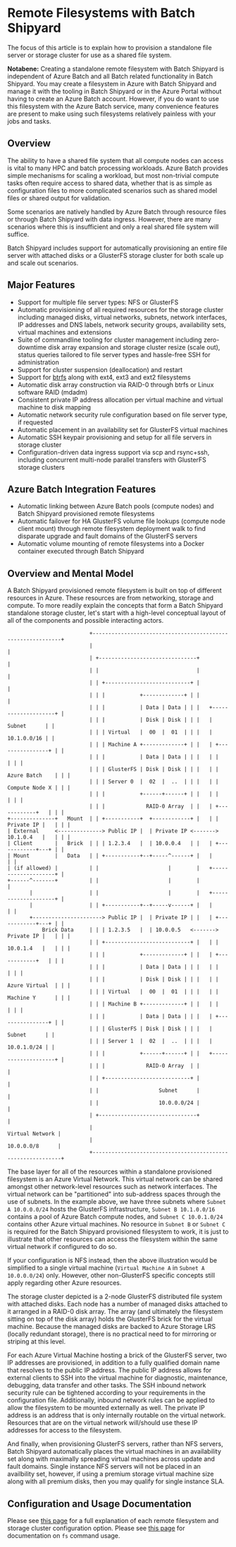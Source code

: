 # Remote Filesystems with Batch Shipyard
The focus of this article is to explain how to provision a standalone
file server or storage cluster for use as a shared file system.

**Notabene:** Creating a standalone remote filesystem with Batch Shipyard is
independent of Azure Batch and all Batch related functionality in Batch
Shipyard. You may create a filesystem in Azure with Batch Shipyard and
manage it with the tooling in Batch Shipyard or in the Azure Portal without
having to create an Azure Batch account. However, if you do want to use
this filesystem with the Azure Batch service, many convenience features
are present to make using such filesystems relatively painless with your
jobs and tasks.

## Overview
The ability to have a shared file system that all compute nodes can access
is vital to many HPC and batch processing workloads. Azure Batch provides
simple mechanisms for scaling a workload, but most non-trivial compute
tasks often require access to shared data, whether that is as simple as
configuration files to more complicated scenarios such as shared model files
or shared output for validation.

Some scenarios are natively handled by Azure Batch through resource files
or through Batch Shipyard with data ingress. However, there are many
scenarios where this is insufficient and only a real shared file system will
suffice.

Batch Shipyard includes support for automatically provisioning an entire
file server with attached disks or a GlusterFS storage cluster for both
scale up and scale out scenarios.

## Major Features
* Support for multiple file server types: NFS or GlusterFS
* Automatic provisioning of all required resources for the storage cluster
including managed disks, virtual networks, subnets, network interfaces, IP
addresses and DNS labels, network security groups, availability sets, virtual
machines and extensions
* Suite of commandline tooling for cluster management including
zero-downtime disk array expansion and storage cluster resize (scale out),
status queries tailored to file server types and hassle-free SSH for
administration
* Support for cluster suspension (deallocation) and restart
* Support for [btrfs](https://en.wikipedia.org/wiki/Btrfs) along with
ext4, ext3 and ext2 filesystems
* Automatic disk array construction via RAID-0 through btrfs or Linux
software RAID (mdadm)
* Consistent private IP address allocation per virtual machine and virtual
machine to disk mapping
* Automatic network security rule configuration based on file server type,
if requested
* Automatic placement in an availability set for GlusterFS virtual machines
* Automatic SSH keypair provisioning and setup for all file servers in
storage cluster
* Configuration-driven data ingress support via scp and rsync+ssh, including
concurrent multi-node parallel transfers with GlusterFS storage clusters

## Azure Batch Integration Features
* Automatic linking between Azure Batch pools (compute nodes) and Batch
Shipyard provisioned remote filesystems
* Automatic failover for HA GlusterFS volume file lookups (compute node client
mount) through remote filesystem deployment walk to find disparate upgrade and
fault domains of the GlusterFS servers
* Automatic volume mounting of remote filesystems into a Docker container
executed through Batch Shipyard

## Overview and Mental Model
A Batch Shipyard provisioned remote filesystem is built on top of different
resources in Azure. These resources are from networking, storage and
compute. To more readily explain the concepts that form a Batch Shipyard
standalone storage cluster, let's start with a high-level conceptual
layout of all of the components and possible interacting actors.

```
                          +------------------------------------------------------------+
                          |                                                            |
                          | +-------------------------------+                          |
                          | |                               |                          |
                          | | +---------------------------+ |                          |
                          | | |           +-------------+ | |                          |
                          | | |           | Data | Data | | |   +--------------------+ |
                          | | |           | Disk | Disk | | |   |        Subnet      | |
                          | | | Virtual   |  00  |  01  | | |   |        10.1.0.0/16 | |
                          | | | Machine A +-------------+ | |   | +----------------+ | |
                          | | |           | Data | Data | | |   | |                | | |
                          | | | GlusterFS | Disk | Disk | | |   | | Azure Batch    | | |
                          | | | Server 0  |  02  |  ..  | | |   | | Compute Node X | | |
                          | | |           +------+------+ | |   | |                | | |
                          | | |             RAID-0 Array  | |   | +------------+   | | |
+--------------+   Mount  | | +-----------+  +------------+ |   | | Private IP |   | | |
| External     <--------------> Public IP |  | Private IP <-------> 10.1.0.4   |   | | |
| Client       |   Brick  | | | 1.2.3.4   |  | 10.0.0.4   | |   | +------------+---+ | |
| Mount        |   Data   | | +-----------+--+-----^------+ |   |                    | |
| (if allowed) |          | |                      |        |   +--------------------+ |
+------^-------+          | |                      |        |                          |
       |                  | |                      |        |   +--------------------+ |
       |                  | | +-----------+--+-----v------+ |   |                    | |
       +----------------------> Public IP |  | Private IP | |   | +------------+---+ | |
           Brick Data     | | | 1.2.3.5   |  | 10.0.0.5   <-------> Private IP |   | | |
                          | | +---------------------------+ |   | | 10.0.1.4   |   | | |
                          | | |           +-------------+ | |   | +------------+   | | |
                          | | |           | Data | Data | | |   | |                | | |
                          | | |           | Disk | Disk | | |   | | Azure Virtual  | | |
                          | | | Virtual   |  00  |  01  | | |   | | Machine Y      | | |
                          | | | Machine B +-------------+ | |   | |                | | |
                          | | |           | Data | Data | | |   | +----------------+ | |
                          | | | GlusterFS | Disk | Disk | | |   |        Subnet      | |
                          | | | Server 1  |  02  |  ..  | | |   |        10.0.1.0/24 | |
                          | | |           +------+------+ | |   +--------------------+ |
                          | | |             RAID-0 Array  | |                          |
                          | | +---------------------------+ |                          |
                          | |                   Subnet      |                          |
                          | |                   10.0.0.0/24 |                          |
                          | +-------------------------------+                          |
                          |                                            Virtual Network |
                          |                                            10.0.0.0/8      |
                          +------------------------------------------------------------+
```

The base layer for all of the resources within a standalone provisioned
filesystem is an Azure Virtual Network. This virtual network can be shared
amongst other network-level resources such as network interfaces. The virtual
network can be "partitioned" into sub-address spaces through the use of
subnets. In the example above, we have three subnets where
`Subnet A 10.0.0.0/24` hosts the GlusterFS infrastructure,
`Subnet B 10.1.0.0/16` contains a pool of Azure Batch compute nodes, and
`Subnet C 10.0.1.0/24` contains other Azure virtual machines. No resource
in `Subnet B` or `Subnet C` is required for the Batch Shipyard provisioned
filesystem to work, it is just to illustrate that other resources can
access the filesystem within the same virtual network if configured to do
so.

If your configuration is NFS instead, then the above illustration would be
simplified to a single virtual machine (`Virtual Machine A` in
`Subnet A 10.0.0.0/24`) only. However, other non-GlusterFS specific
concepts still apply regarding other Azure resources.

The storage cluster depicted is a 2-node GlusterFS distributed file
system with attached disks. Each node has a number of managed disks attached
to it arranged in a RAID-0 disk array. The array (and ultimately the
filesystem sitting on top of the disk array) holds the GlusterFS brick for
the virtual machine. Because the managed disks are backed to Azure Storage
LRS (locally redundant storage), there is no practical need to for mirroring
or striping at this level.

For each Azure Virtual Machine hosting a brick of the GlusterFS server, two
IP addresses are provisioned, in addition to a fully qualified domain name
that resolves to the public IP address. The public IP address allows for
external clients to SSH into the virtual machine for diagnostic, maintenance,
debugging, data transfer and other tasks. The SSH inbound network security
rule can be tightened according to your requirements in the configuration
file. Additionally, inbound network rules can be applied to allow the
filesystem to be mounted externally as well. The private IP address is an
address that is only internally routable on the virtual network. Resources
that are on the virtual network will/should use these IP addresses for access
to the filesystem.

And finally, when provisioning GlusterFS servers, rather than NFS servers,
Batch Shipyard automatically places the virtual machines in an availability
set along with maximally spreading virtual machines across update and fault
domains. Single instance NFS servers will not be placed in an availbility
set, however, if using a premium storage virtual machine size along with
all premium disks, then you may qualify for single instance SLA.

## Configuration and Usage Documentation
Please see [this page](15-batch-shipyard-configuration-fs.md) for a full
explanation of each remote filesystem and storage cluster configuration
option. Please see [this page](20-batch-shipyard-usage.md) for documentation
on `fs` command usage.
